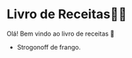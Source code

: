 # Livro de Receitas:man_cook:

Olá! Bem vindo ao livro de receitas :wave:

* Strogonoff de frango.

